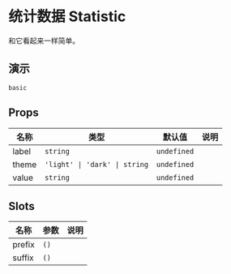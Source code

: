 # 统计数据 Statistic
和它看起来一样简单。
## 演示
```demo
basic
```
## Props
|名称|类型|默认值|说明|
|-|-|-|-|
|label|`string`|`undefined`||
|theme|`'light' \| 'dark' \| string`|`undefined`||
|value|`string`|`undefined`||

## Slots
|名称|参数|说明|
|-|-|-|
|prefix|`()`||
|suffix|`()`||